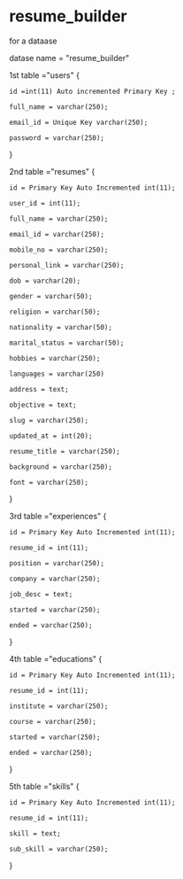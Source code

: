 ﻿# resume_builder


for a dataase 

datase name  = "resume_builder"

1st table ="users"
{

    id =int(11) Auto incremented Primary Key ;

    full_name = varchar(250);

    email_id = Unique Key varchar(250);

    password = varchar(250);

}

2nd table ="resumes"
{

    id = Primary Key Auto Incremented int(11);

    user_id = int(11);

    full_name = varchar(250);

    email_id = varchar(250);

    mobile_no = varchar(250);

    personal_link = varchar(250);

    dob = varchar(20);

    gender = varchar(50);

    religion = varchar(50);

    nationality = varchar(50);

    marital_status = varchar(50);

    hobbies = varchar(250);

    languages = varchar(250)

    address = text;

    objective = text;

    slug = varchar(250);

    updated_at = int(20);

    resume_title = varchar(250);

    background = varchar(250);

    font = varchar(250);

}

3rd table ="experiences"
{
 
    id = Primary Key Auto Incremented int(11);

    resume_id = int(11);

    position = varchar(250);

    company = varchar(250);

    job_desc = text;

    started = varchar(250);

    ended = varchar(250);

}

4th table ="educations"
{

    id = Primary Key Auto Incremented int(11);

    resume_id = int(11);	

    institute = varchar(250);	

    course = varchar(250);

    started = varchar(250);

    ended = varchar(250);

}

5th table ="skills"
{

    id = Primary Key Auto Incremented int(11);	

    resume_id = int(11);

    skill = text;	

    sub_skill = varchar(250);

}
      